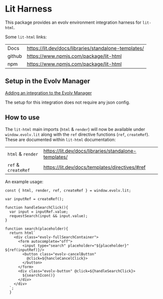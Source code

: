 # Lit Harness

This package provides an evolv environment integration harness for `lit-html`.

Some `lit-html` links:

|        |                                                      |
| ------ | ---------------------------------------------------- |
| Docs   | https://lit.dev/docs/libraries/standalone-templates/ |
| github | https://www.npmjs.com/package/lit-html               |
| npm    | https://www.npmjs.com/package/lit-html               |
  

## Setup in the Evolv Manager

[Adding an integration to the Evolv Manager](https://github.com/evolv-ai/env-integrations/blob/main/README.md)

The setup for this integration does not require any json config.

## How to use

The `lit-html` main imports (`html` & `render`) will now be available under `window.evolv.lit` along with the `ref` directive functions (`ref`, `createRef`). These are documented within `lit-html` documentation:

|||
| ----- | --- |
| `html` & `render`   |  https://lit.dev/docs/libraries/standalone-templates/ |
| `ref` & `createRef` |  https://lit.dev/docs/templates/directives/#ref |



An example usage:
```
const { html, render, ref, createRef } = window.evolv.lit;

var inputRef = createRef();

function handleSearchClick(){
  var input = inputRef.value;
  requestSearch(input && input.value);
}

function search(placeholder){
  return html`
    <div class="evolv-fullSearchContainer">
      <form autocomplete="off">
        <input type="search" placeholder="${placeholder}" ${ref(inputRef)}/>
        <button class="evolv-cancelButton" 
          @click=${hancleCancelClick}>
        </button>
      </form>
      <div class="evolv-button" @click=${handleSearchClick}>
        ${searchIcon()}
      </div>
    </div>
  `;
  }

```






